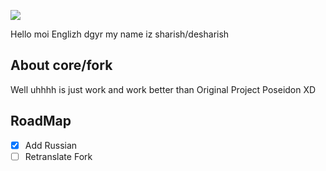 
![](/img/ban.png)


Hello moi Englizh dgyr
my name iz sharish/desharish

## About core/fork

Well uhhhh is just work and work better than Original Project Poseidon XD

## RoadMap


- [x] Add Russian
- [ ] Retranslate Fork

